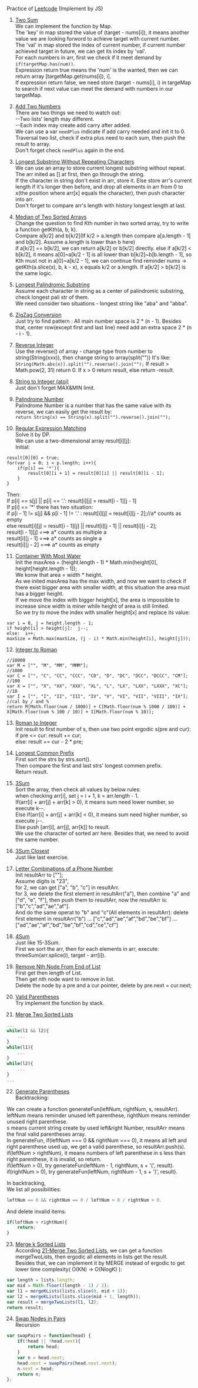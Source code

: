 Practice of [Leetcode](https://leetcode.com/problemset/algorithms/) (Implement by JS)

1. [Two Sum](https://leetcode.com/problems/two-sum/#/description)  
We can implement the function by Map.  
The 'key' in map stored the value of (target - nums[i]), it means another value we are looking forword to achieve target with current number.  
The 'val' in map stored the index of current number, if current number achieved target in future, we can get its index by 'val'.  
For each numbers in arr, first we check if it meet demand by ```if(targetMap.has(num))```.  
Expression return true means the 'num' is the wanted, then we can return array [targetMap.get(nums[i]), i].  
If expression return false, we need store (target - nums[i], i) in targeMap to search if next value can meet the demand with numbers in our targetMap.  

2. [Add Two Numbers](https://leetcode.com/problems/add-two-numbers/#/description)  
There are two things we need to watch out:  
--Two lists' length may different.  
--Each index may create add carry after added.  
We can use a var ```needPlus``` indicate if add carry needed and init it to 0.  
Traversal two list, check if extra plus need to each sum, then push the result to array.  
Don't forget check ```needPlus``` again in the end.  

3. [Longest Substring Without Repeating Characters](https://leetcode.com/problems/longest-substring-without-repeating-characters/#/description)  
We can use an array to store current longest substring without repeat.  
The arr inited as [] at first, then go through the string.  
If the character in string don't exist in arr, store it.
Else store arr's current length if it's longer then before, and drop all elements in arr from 0 to x(the position where arr[x] equals the character), then push character into arr.  
Don't forget to compare arr's length with history longest length at last.  

4. [Median of Two Sorted Arrays](https://leetcode.com/problems/median-of-two-sorted-arrays/#/description)  
Change the question to find Kth number in two sorted array, try to write a function getKth(a, b, k).  
Compare a[k/2] and b[k/2](If k/2 > a.length then compare a[a.length - 1] and b[k/2]. Assume a.length is lower than b here)  
if a[k/2] == b[k/2], we can return a[k/2] or b[k/2] directly.
else if a[k/2] < b[k/2], it means a[0]~a[k/2 - 1] is all lower than b[k/2]~b[b.length - 1], so Kth must not in a[0]~a[k/2 - 1], we can continue find reminder nums -> getKth(a.slice(x), b, k - x), x equals k/2 or a.length.
If a[k/2] > b[k/2] is the same logic.  

5. [Longest Palindromic Substring](https://leetcode.com/problems/longest-palindromic-substring/#/description)  
Assume each character in string as a center of palindromic substring, check longest pali str of them.  
We need consider two situations - longest string like "aba" and "abba".  

6. [ZigZag Conversion](https://leetcode.com/problems/zigzag-conversion/#/description)  
Just try to find pattern :
All main number space is 2 * (n - 1).
Besides that, center row(except first and last line) need add an extra space 2 * (n - i - 1).  

7. [Reverse Integer](https://leetcode.com/problems/reverse-integer/#/description)  
Use the reverse() of array - change type from number to string(String(xxx)), then change string to array(split(""))
It's like: ```String(Math.abs(x)).split("").reverse().join("");```
If result > Math.pow(2, 31) return 0.
If x > 0 return result, else return -result.  

8. [String to Integer (atoi)](https://leetcode.com/problems/string-to-integer-atoi/#/solutions)  
Just don't forget MAX&MIN limit.  

9. [Palindrome Number](https://leetcode.com/problems/palindrome-number/#/description)  
Palindrome Number is a number that has the same value with its reverse, we can easily get the result by:  
```return String(x) == String(x).split("").reverse().join("");```  

10. [Regular Expression Matching](https://leetcode.com/problems/regular-expression-matching/#/description)  
Solve it by DP.  
We can use a two-dimensional array result[i][j]:  
Initial:  
```
result[0][0] = true;  
for(var i = 0; i < p.length; i++){
	if(p[i] == '*'){
		result[0][i + 1] = result[0][i] || result[0][i - 1];
	}
}
```  
Then:  
If p[i] == s[j] || p[i] == '.': result[i][j] = result[i - 1][j - 1]  
If p[i] == '\*' there has two situation:  
  if p[i - 1] != s[j] && p[i - 1] != '.' : result[i][j] = result[i][j - 2];//a* counts as empty  
  else result[i][j] = result[i - 1][j] || result[i][j - 1] || result[i][j - 2];  
    result[i - 1][j] ===> a* counts as multiple a  
    result[i][j - 1] ===> a* counts as single a  
    result[i][j - 2] ===> a* counts as empty  
	
11. [Container With Most Water](https://leetcode.com/problems/container-with-most-water/#/description)  
Init the maxArea = (height.length - 1) * Math.min(height[0], height[height.length - 1]);  
We konw that area = width * height.  
As we inited maxArea has the max width, and now we want to check if there exist bigger area with smaller width, at this situation the area must has a bigger height.  
If we move the index with bigger height[x], the area is impossible to increase since width is miner while height of area is still limited.  
So we try to move the index with smaller height[x] and replace its value:  
```
var i = 0, j = height.length - 1;  
if height[i] > height[j]:  j--;
else:  i++;  
maxSize = Math.max(maxSize, (j - i) * Math.min(height[i], height[j]));
```  

12. [Integer to Roman](https://leetcode.com/problems/integer-to-roman/#/description)  
```
//10000
var M = ["", "M", "MM", "MMM"];
//1000
var C = ["", "C", "CC", "CCC", "CD", "D", "DC", "DCC", "DCCC", "CM"];
//100
var X = ["", "X", "XX", "XXX", "XL", "L", "LX", "LXX", "LXXX", "XC"];
//10
var I = ["", "I", "II", "III", "IV", "V", "VI", "VII", "VIII", "IX"];
//cal by / and %
return M[Math.floor(num / 1000)] + C[Math.floor(num % 1000 / 100)] + X[Math.floor(num % 100 / 10)] + I[Math.floor(num % 10)];
```  

13. [Roman to Integer](https://leetcode.com/problems/roman-to-integer/#/description)  
Init result to first number of s, then use two point ergodic s(pre and cur):  
if pre <= cur: result += cur;  
else: result += cur - 2 * pre;

14. [Longest Common Prefix](https://leetcode.com/problems/longest-common-prefix/#/description)  
First sort the strs by strs.sort().  
Then compare the first and last strs' longest commen prefix.  
Return result.  

15. [3Sum](https://leetcode.com/problems/3sum/#/description)  
Sort the array, then check all values by below rules:  
when checking arr[i], set j = i + 1, k = arr.length - 1.  
If(arr[i] + arr[j] + arr[k] > 0), it means sum need lower number, so execute k--.  
Else if(arr[i] + arr[j] + arr[k] < 0), it means sum need higher number, so execute j--.  
Else push [arr[i], arr[j], arr[k]] to result.  
We use the character of sorted arr here. Besides that, we need to avoid the same number.  

16. [3Sum Closest](https://leetcode.com/problems/3sum-closest/#/description)  
Just like last exercise.  

17. [Letter Combinations of a Phone Number](https://leetcode.com/problems/letter-combinations-of-a-phone-number/#/description)  
Init resultArr to [""];  
Assume digits is "23",  
for 2, we can get ["a", "b", "c"] in resultArr.  
for 3, we delete the first element in resultArr("a"), then combine "a" and ["d", "e", "f"], then push them to resultArr, now the resultArr is: ["b","c","ad","ae","af"].  
And do the same operat to "b" and "c"(All elements in resultArr): delete first element in resultArr("b") ... ["c","ad","ae","af","bd","be","bf"] ... ["ad","ae","af","bd","be","bf","cd","ce","cf"]  

18. [4Sum](https://leetcode.com/problems/4sum/#/description)  
Just like 15-3Sum.  
First we sort the arr, then for each elements in arr, execute: threeSum(arr.splice(i), target - arr[i]).  
  
19. [Remove Nth Node From End of List](https://leetcode.com/problems/remove-nth-node-from-end-of-list/#/description)  
First get then length of List.  
Then get nth node want to remove in list.  
Delete the node by a pre and a cur pointer, delete by pre.next = cur.next;  

20. [Valid Parentheses](https://leetcode.com/problems/valid-parentheses/#/description)  
Try implement the function by stack.  

21. [Merge Two Sorted Lists](https://leetcode.com/problems/merge-two-sorted-lists/#/description)  
```javascript
...
while(l1 && l2){
	...
}
while(l1){
	...
}
while(l2){
	...
}
...
```  

22. [Generate Parentheses](https://leetcode.com/problems/generate-parentheses/#/description)  
Backtracking:  
  
We can create a function generateFun(leftNum, rightNum, s, resultArr).  
leftNum means reminder unused left parenthese, rightNum means reminder unused right parenthese.  
s means current string create by used left&right Number, resultArr means the final valid parentheses array.  
In generateFun, if(leftNum === 0 && rightNum === 0), it means all left and right parenthese used up, we get a valid parenthese, so resultArr.push(s).  
if(leftNum > rightNum), it means numbers of left parenthese in s less than right parenthese, it is invalid, so return.  
if(leftNum > 0), try generateFun(leftNum - 1, rightNum, s + '(', result).  
if(rightNum > 0), try generateFun(leftNum, rightNum - 1, s + ')', result).  
  
In backtracking,  
We list all possibilities:  
```js
leftNum == 0 && rightNum == 0 / leftNum > 0 / rightNum > 0.  
```
And delete invalid items:
```js
if(leftNum > rightNum){
	return;
}
```  

23. [Merge k Sorted Lists](https://leetcode.com/problems/merge-k-sorted-lists/#/description)  
According [21-Merge Two Sorted Lists](https://leetcode.com/problems/merge-two-sorted-lists/#/description), we can get a function mergeTwoLists, then ergodic all elements in lists get the result.  
Besides that, we can implement it by MERGE instead of ergodic to get lower time complexity( O(KN) -> O(NlogK) ):  
```js
var length = lists.length;
var mid = Math.floor((length - 1) / 2);
var l1 = mergeKLists(lists.slice(0, mid + 1));
var l2 = mergeKLists(lists.slice(mid + 1, length));
var result = mergeTwoLists(l1, l2);
return result;
```  

24. [Swap Nodes in Pairs](https://leetcode.com/problems/swap-nodes-in-pairs/#/description)  
Recursion  
```javascript
var swapPairs = function(head) {
    if(!head || !head.next){
        return head;
    }
    var n = head.next;
    head.next = swapPairs(head.next.next);
    n.next = head;
    return n;
};  
```  
